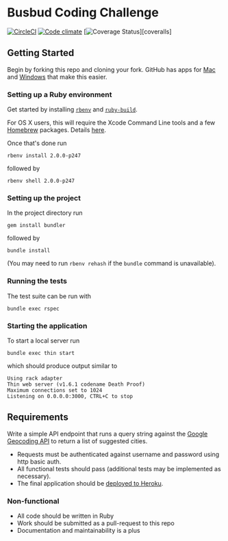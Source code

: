 # Busbud Coding Challenge 
[![CircleCI](https://circleci.com/gh/cdnbacon/coding-challenge-back.png?circle-token=db562af89d5bdcc0a719e737e181cee95cd43f87)](circleci)
[![Code climate](https://codeclimate.com/github/cdnbacon/coding-challenge-back.png)](codeclimate)
[![Coverage Status](https://coveralls.io/repos/cdnbacon/coding-challenge-back/badge.png?branch=master)][coveralls]

## Getting Started

Begin by forking this repo and cloning your fork. GitHub has apps for [Mac](http://mac.github.com/) and [Windows](http://windows.github.com/) that make this easier.

### Setting up a Ruby environment

Get started by installing [`rbenv`](https://github.com/sstephenson/rbenv#basic-github-checkout) and [`ruby-build`](https://github.com/sstephenson/ruby-build#installing-as-an-rbenv-plugin-recommended).

For OS X users, this will require the Xcode Command Line tools and a few [Homebrew](http://github.com/mxcl/homebrew) packages. Details [here](https://github.com/sstephenson/ruby-build/wiki#suggested-build-environment).

Once that's done run

```
rbenv install 2.0.0-p247
```

followed by

```
rbenv shell 2.0.0-p247
```

### Setting up the project

In the project directory run

```
gem install bundler
```

followed by

```
bundle install
```

(You may need to run `rbenv rehash` if the `bundle` command is unavailable).

### Running the tests

The test suite can be run with

```
bundle exec rspec
```

### Starting the application

To start a local server run

```
bundle exec thin start
```

which should produce output similar to

```
Using rack adapter
Thin web server (v1.6.1 codename Death Proof)
Maximum connections set to 1024
Listening on 0.0.0.0:3000, CTRL+C to stop
```

## Requirements

Write a simple API endpoint that runs a query string against the [Google Geocoding API](https://developers.google.com/maps/documentation/geocoding/) to return a list of suggested cities.

- Requests must be authenticated against username and password using http basic auth.
- All functional tests should pass (additional tests may be implemented as necessary).
- The final application should be [deployed to Heroku](https://devcenter.heroku.com/articles/rack).

### Non-functional

- All code should be written in Ruby
- Work should be submitted as a pull-request to this repo
- Documentation and maintainability is a plus
